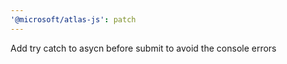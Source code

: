 ```yaml
---
'@microsoft/atlas-js': patch
---
```


Add try catch to asycn before submit to avoid the console errors
